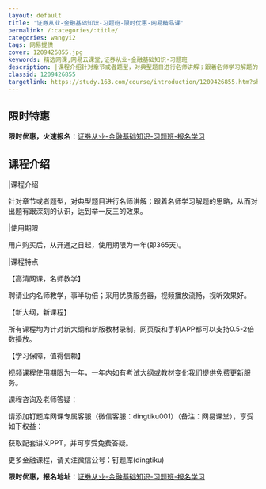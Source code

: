 ```yaml
---
layout: default
title: '证券从业-金融基础知识-习题班-限时优惠-网易精品课'
permalink: /:categories/:title/
categories: wangyi2
tags: 网易提供
cover: 1209426855.jpg
keywords: 精选网课,网易云课堂,证券从业-金融基础知识-习题班
description: |课程介绍针对章节或者题型，对典型题目进行名师讲解；跟着名师学习解题的思路，从而对出题有跟深刻的认识，达到举一反三的效果
classid: 1209426855
targetlink: https://study.163.com/course/introduction/1209426855.htm?share=1&shareId=1025206652&utm_campaign=share&utm_medium=iphoneShare&utm_source=&utm_u=1025206652
---
```


## 限时特惠

**限时优惠，火速报名**：[证券从业-金融基础知识-习题班-报名学习](https://study.163.com/course/introduction/1209426855.htm?share=1&shareId=1025206652&utm_campaign=share&utm_medium=iphoneShare&utm_source=&utm_u=1025206652)

## 课程介绍

|课程介绍

针对章节或者题型，对典型题目进行名师讲解；跟着名师学习解题的思路，从而对出题有跟深刻的认识，达到举一反三的效果。

 

|使用期限

用户购买后，从开通之日起，使用期限为一年(即365天)。

 

|课程特点

【高清网课，名师教学】

聘请业内名师教学，事半功倍；采用优质服务器，视频播放流畅，视听效果好。

 

【新大纲，新课程】

所有课程均为针对新大纲和新版教材录制，网页版和手机APP都可以支持0.5-2倍数播放。

 

【学习保障，值得信赖】

视频课程使用期限为一年，一年内如有考试大纲或教材变化我们提供免费更新服务。



课程咨询及老师答疑：

请添加钉题库网课专属客服（微信客服：dingtiku001）（备注：网易课堂），享受如下权益：

获取配套讲义PPT，并可享受免费答疑。

更多金融课程，请关注微信公号：钉题库(dingtiku)

**限时优惠，报名地址**：[证券从业-金融基础知识-习题班-报名学习](https://study.163.com/course/introduction/1209426855.htm?share=1&shareId=1025206652&utm_campaign=share&utm_medium=iphoneShare&utm_source=&utm_u=1025206652)

